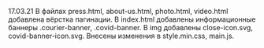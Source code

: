 17.03.21
В файлах press.html, about-us.html, photo.html, video.html добавлена вёрстка пагинации.
В index.html добавлены информационные баннеры .courier-banner, .covid-banner.
В img добавлены close-icon.svg, covid-banner-icon.svg.
Внесены изменения в style.min.css, main.js.
